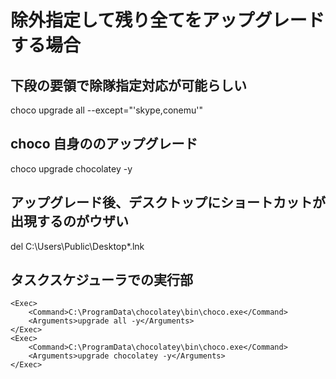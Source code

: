 # 除外指定して残り全てをアップグレードする場合

## 下段の要領で除隊指定対応が可能らしい
choco upgrade all --except="'skype,conemu'"

## choco 自身ののアップグレード
choco upgrade chocolatey -y

## アップグレード後、デスクトップにショートカットが出現するのがウザい
del C:\Users\Public\Desktop\*.lnk

## タスクスケジューラでの実行部

    <Exec>
        <Command>C:\ProgramData\chocolatey\bin\choco.exe</Command>
        <Arguments>upgrade all -y</Arguments>
    </Exec>
    <Exec>
        <Command>C:\ProgramData\chocolatey\bin\choco.exe</Command>
        <Arguments>upgrade chocolatey -y</Arguments>
    </Exec>

